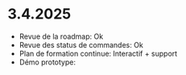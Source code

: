 # 3.4.2025

- Revue de la roadmap: Ok
- Revue des status de commandes: Ok
- Plan de formation continue: Interactif + support
- Démo prototype: 

